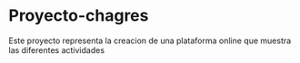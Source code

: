 # Proyecto-chagres
Este proyecto representa la creacion de una plataforma online que muestra las diferentes actividades
